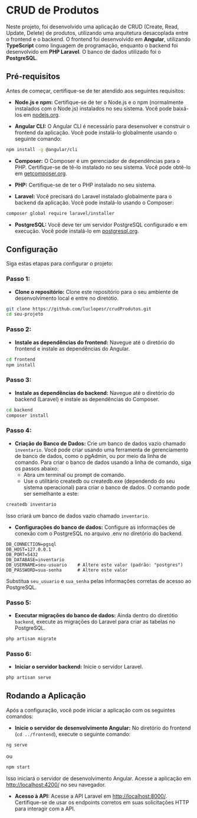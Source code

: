 # CRUD de Produtos

Neste projeto, foi desenvolvido uma aplicação de CRUD (Create, Read, Update, Delete) de produtos, utilizando uma arquitetura desacoplada entre o frontend e o backend. O frontend foi desenvolvido em **Angular**, utilizando **TypeScript** como linguagem de programação, enquanto o backend foi desenvolvido em **PHP Laravel**. O banco de dados utilizado foi o **PostgreSQL**.

## Pré-requisitos

Antes de começar, certifique-se de ter atendido aos seguintes requisitos:

- **Node.js e npm:** Certifique-se de ter o Node.js e o npm (normalmente instalados com o Node.js) instalados no seu sistema. Você pode baixá-los em [nodejs.org](https://nodejs.org/).

- **Angular CLI:** O Angular CLI é necessário para desenvolver e construir o frontend da aplicação. Você pode instalá-lo globalmente usando o seguinte comando:

```bash
npm install -g @angular/cli
```

- **Composer:** O Composer é um gerenciador de dependências para o PHP. Certifique-se de tê-lo instalado no seu sistema. Você pode obtê-lo em [getcomposer.org](https://getcomposer.org/download/).

- **PHP:** Certifique-se de ter o PHP instalado no seu sistema.

- **Laravel:** Você precisará do Laravel instalado globalmente para o backend da aplicação. Você pode instalá-lo usando o Composer:

```bash
composer global require laravel/installer
```

- **PostgreSQL:** Você deve ter um servidor PostgreSQL configurado e em execução. Você pode instalá-lo em [postgresql.org](https://www.postgresql.org/download/).

## Configuração
Siga estas etapas para configurar o projeto:

### Passo 1: 
- **Clone o repositório:** Clone este repositório para o seu ambiente de desenvolvimento local e entre no diretótio.

```bash
git clone https://github.com/luclopesr/crudProdutos.git
cd seu-projeto
```

### Passo 2:
- **Instale as dependências do frontend:** Navegue até o diretório do frontend e instale as dependências do Angular.

```bash
cd frontend
npm install
```

### Passo 3:
- **Instale as dependências do backend:** Navegue até o diretório do backend (Laravel) e instale as dependências do Composer.

```bash
cd backend
composer install
```

### Passo 4:
- **Criação do Banco de Dados:** Crie um banco de dados vazio chamado `inventario`. Você pode criar usando uma ferramenta de gerenciamento de banco de dados, como o pgAdmin, ou por meio da linha de comando. Para criar o banco de dados usando a linha de comando, siga os passos abaixo:
    - Abra um terminal ou prompt de comando.
    - Use o utilitário createdb ou createdb.exe (dependendo do seu sistema operacional) para criar o banco de dados. O comando pode ser semelhante a este:

```bash
createdb inventario
```

Isso criará um banco de dados vazio chamado `inventario`.

- **Configurações do banco de dados:** Configure as informações de conexão com o PostgreSQL no arquivo .env no diretório do backend.

```
DB_CONNECTION=pgsql
DB_HOST=127.0.0.1
DB_PORT=5432
DB_DATABASE=inventario
DB_USERNAME=seu-usuario    # Altere este valor (padrão: "postgres")
DB_PASSWORD=sua-senha      # Altere este valor
```

Substitua `seu_usuario` e `sua_senha` pelas informações corretas de acesso ao PostgreSQL.

### Passo 5:
- **Executar migrações do banco de dados:** Ainda dentro do diretótio `backend`, execute as migrações do Laravel para criar as tabelas no PostgreSQL.

```bash
php artisan migrate
```

### Passo 6:
- **Iniciar o servidor backend:** Inicie o servidor Laravel.

```bash
php artisan serve
```

## Rodando a Aplicação
Após a configuração, você pode iniciar a aplicação com os seguintes comandos:

- **Inicie o servidor de desenvolvimento Angular:** No diretório do frontend (`cd ../frontend`), execute o seguinte comando:

```bash
ng serve
```
ou
```bash
npm start
```
Isso iniciará o servidor de desenvolvimento Angular. Acesse a aplicação em [http://localhost:4200/](http://localhost:4200/) no seu navegador.

- **Acesso à API:** Acesse a API Laravel em [http://localhost:8000/](http://localhost:8000/). Certifique-se de usar os endpoints corretos em suas solicitações HTTP para interagir com a API.

